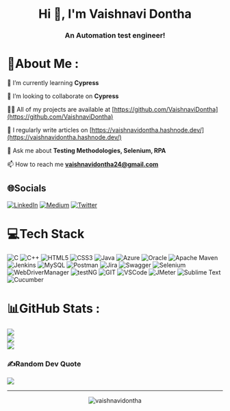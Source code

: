 <h1 align="center">Hi 👋, I'm Vaishnavi Dontha</h1>
<h3 align="center">An Automation test engineer!</h3>


<div width="50">

<!-- <img align = "center" src="https://github.com/SP-XD/SP-XD/blob/main/images/dev-working_rounded.gif?raw=true" href="https://github.com/sp-xd" alt="CoDiNg RocKs"  width="550"/><br> -->
  

# 💫About Me :
  
🌱 I’m currently learning **Cypress**
  
👯 I’m looking to collaborate on **Cypress**

👨‍💻 All of my projects are available at [https://github.com/VaishnaviDontha](https://github.com/VaishnaviDontha)
  
📝 I regularly write articles on [https://vaishnavidontha.hashnode.dev/](https://vaishnavidontha.hashnode.dev/)
  
💬 Ask me about **Testing Methodologies, Selenium, RPA**
  
📫 How to reach me **vaishnavidontha24@gmail.com**


## 🌐Socials
  
[![LinkedIn](https://img.shields.io/badge/LinkedIn-%230077B5.svg?logo=linkedin&logoColor=white)](https://linkedin.com/in/VaishnaviDontha) [![Medium](https://img.shields.io/badge/Medium-12100E?logo=medium&logoColor=white)](https://medium.com/@VaishnaviDontha) [![Twitter](https://img.shields.io/badge/Twitter-%231DA1F2.svg?logo=Twitter&logoColor=white)](https://twitter.com/VaishnaviDontha) 

# 💻Tech Stack
  
![C](https://img.shields.io/badge/c-%2300599C.svg?style=for-the-badge&logo=c&logoColor=white) ![C++](https://img.shields.io/badge/c++-%2300599C.svg?style=for-the-badge&logo=c%2B%2B&logoColor=white) ![HTML5](https://img.shields.io/badge/html5-%23E34F26.svg?style=for-the-badge&logo=html5&logoColor=white) ![CSS3](https://img.shields.io/badge/css3-%231572B6.svg?style=for-the-badge&logo=css3&logoColor=white) ![Java](https://img.shields.io/badge/java-%23ED8B00.svg?style=for-the-badge&logo=java&logoColor=white) ![Azure](https://img.shields.io/badge/azure-%230072C6.svg?style=for-the-badge&logo=azure-devops&logoColor=white) ![Oracle](https://img.shields.io/badge/Oracle-F80000?style=for-the-badge&logo=oracle&logoColor=white) ![Apache Maven](https://img.shields.io/badge/Apache%20Maven-C71A36?style=for-the-badge&logo=Apache%20Maven&logoColor=white) ![Jenkins](https://img.shields.io/badge/jenkins-%232C5263.svg?style=for-the-badge&logo=jenkins&logoColor=white) ![MySQL](https://img.shields.io/badge/mysql-%2300f.svg?style=for-the-badge&logo=mysql&logoColor=white) ![Postman](https://img.shields.io/badge/Postman-FF6C37?style=for-the-badge&logo=postman&logoColor=white) ![Jira](https://img.shields.io/badge/jira-%230A0FFF.svg?style=for-the-badge&logo=jira&logoColor=white) ![Swagger](https://img.shields.io/badge/-Swagger-%23Clojure?style=for-the-badge&logo=swagger&logoColor=white) ![Selenium](https://img.shields.io/badge/Selenium-white?style=for-the-badge&logo=selenium&logoColor=white) ![WebDriverManager](https://img.shields.io/badge/WebDriverManager-green?style=for-the-badge&logo=webdrivermanager&logoColor=white) ![testNG](https://img.shields.io/badge/testNG-orange?style=for-the-badge&logo=testNG&logoColor=white) ![GIT](https://img.shields.io/badge/GIT-orange?style=for-the-badge&logo=git&logoColor=white) ![VSCode](https://img.shields.io/badge/Visual_Studio_Code-0078D4?style=for-the-badge&logo=vscode&logoColor=white) ![JMeter](https://img.shields.io/badge/ApacheJMeter-red?style=for-the-badge&logo=apachejmeter&logoColor=white) ![Sublime Text](https://img.shields.io/badge/sublime_text-%23575757.svg?style=for-the-badge&logo=vscode&logoColor=white) ![Cucumber](https://img.shields.io/badge/cucumber-green?style=for-the-badge&logo=vscode&logoColor=white)

# 📊GitHub Stats :
  
![](https://github-readme-stats.vercel.app/api?username=VaishnaviDontha&theme=dark&hide_border=true&include_all_commits=false&count_private=true)<br/>
![](https://github-readme-streak-stats.herokuapp.com/?user=VaishnaviDontha&theme=dark&hide_border=true)<br/>
![](https://github-readme-stats.vercel.app/api/top-langs/?username=VaishnaviDontha&theme=dark&hide_border=true&include_all_commits=false&count_private=true&layout=compact)


### ✍️Random Dev Quote
  
![](https://quotes-github-readme.vercel.app/api?type=horizontal&theme=dark)

---
<p align="center"> <img src="https://komarev.com/ghpvc/?username=vaishnavidontha&label=Profile%20views&color=0e75b6&style=flat" alt="vaishnavidontha" /> </p>

